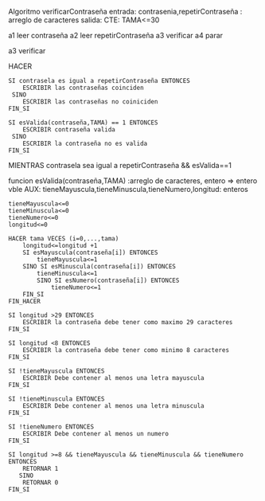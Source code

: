 Algoritmo verificarContraseña
entrada: contrasenia,repetirContraseña : arreglo de caracteres
salida:
CTE: TAMA<=30

a1 leer contraseña
a2 leer repetirContraseña
a3 verificar
a4 parar

a3 verificar

HACER

    SI contrasela es igual a repetirContraseña ENTONCES
        ESCRIBIR las contraseñas coinciden
     SINO
        ESCRIBIR las contraseñas no coiniciden
    FIN_SI

    SI esValida(contraseña,TAMA) == 1 ENTONCES
        ESCRIBIR contraseña valida
     SINO
        ESCRIBIR la contraseña no es valida
    FIN_SI

MIENTRAS contrasela sea igual a repetirContraseña && esValida==1

funcion esValida(contraseña,TAMA) :arreglo de caracteres, entero => entero
vble AUX: tieneMayuscula,tieneMinuscula,tieneNumero,longitud: enteros

    tieneMayuscula<=0
    tieneMinuscula<=0
    tieneNumero<=0
    longitud<=0

    HACER tama VECES (i=0,...,tama)
        longitud<=longitud +1
        SI esMayuscula(contraseña[i]) ENTONCES
            tieneMayuscula<=1
        SINO SI esMinuscula(contraseña[i]) ENTONCES
            tieneMinuscula<=1
            SINO SI esNumero(contraseña[i]) ENTONCES
                tieneNumero<=1
        FIN_SI
    FIN_HACER

    SI longitud >29 ENTONCES
        ESCRIBIR la contraseña debe tener como maximo 29 caracteres
    FIN_SI

    SI longitud <8 ENTONCES
        ESCRIBIR la contraseña debe tener como minimo 8 caracteres
    FIN_SI

    SI !tieneMayuscula ENTONCES
        ESCRIBIR Debe contener al menos una letra mayuscula
    FIN_SI

    SI !tieneMinuscula ENTONCES
        ESCRIBIR Debe contener al menos una letra minuscula
    FIN_SI

    SI !tieneNumero ENTONCES
        ESCRIBIR Debe contener al menos un numero
    FIN_SI

    SI longitud >=8 && tieneMayuscula && tieneMinuscula && tieneNumero ENTONCES
        RETORNAR 1
       SINO
        RETORNAR 0
    FIN_SI
